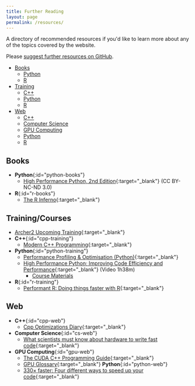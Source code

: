 ```yaml
---
title: Further Reading
layout: page
permalink: /resources/
---
```


A directory of recommended resources if you'd like to learn more about any of the topics covered by the website.

<!--TBC Resource issue link, issue template not currently setup.-->
Please [suggest further resources on GitHub](https://github.com/sig-rpc/sig-rpc.github.io/issues/new?assignees=&labels=Resource&projects=&template=new_resource.yml&title=%5BNew%5D%3A+).

- [Books](#books)
  - [Python](#python-books)
  - [R](#r-books)
- [Training](#trainingcourses)
  - [C++](#cpp-training)
  - [Python](#python-training)
  - [R](#r-training)
- [Web](#web)
  - [C++](#cpp-web)
  - [Computer Science](#cs-web)
  - [GPU Computing](#gpu-web)
  - [Python](#python-web)
  - [R](#r-web)

## Books

- **Python**{:id="python-books"}
  - [High Performance Python, 2nd Edition](https://www.oreilly.com/library/view/high-performance-python/9781492055013/){:target="_blank"} (CC BY-NC-ND 3.0)
- **R**{:id="r-books"}
  - [The R Inferno](https://www.burns-stat.com/documents/books/the-r-inferno/){:target="_blank"}


## Training/Courses

- [Archer2 Upcoming Training](https://www.archer2.ac.uk/training/#upcoming-training){:target="_blank"}
- **C++**{:id="cpp-training"}
  - [Modern C++ Programming](https://federico-busato.github.io/Modern-CPP-Programming){:target="_blank"}
- **Python**{:id="python-training"}
  - [Performance Profiling & Optimisation (Python)](https://carpentries-incubator.github.io/pando-python/){:target="_blank"}
  - [High Performance Python; Improving Code Efficiency and Performance](https://www.youtube.com/watch?v=eQbmQxP2HRo){:target="_blank"} (Video 1h38m)
    - [Course Materials](https://github.com/ycrc/high_performance_python)
- **R**{:id="r-training"}
  - [Performant R: Doing things faster with R](https://richardjacton.github.io/performantR/Performant_R.html){:target="_blank"}

## Web

- **C++**{:id="cpp-web"}
  - [Cpp Optimizations Diary](https://cpp-optimizations.netlify.app/){:target="_blank"}
- **Computer Science**{:id="cs-web"}
  - [What scientists must know about hardware to write fast code](https://viralinstruction.com/posts/hardware/){:target="_blank"}
- **GPU Computing**{:id="gpu-web"}
  - [The CUDA C++ Programming Guide](https://docs.nvidia.com/cuda/cuda-c-programming-guide/){:target="_blank"}
  - [GPU Glossary](https://modal.com/gpu-glossary){:target="_blank"}
 **Python**{:id="python-web"}
  - [330× faster: Four different ways to speed up your code](https://pythonspeed.com/articles/different-ways-speed/){:target="_blank"}
  



